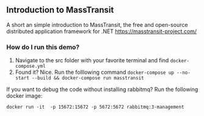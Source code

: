 ## Introduction to MassTransit
A short an simple introduction to MassTransit, the free and open-source distributed application framework for .NET https://masstransit-project.com/

### How do I run this demo?

1. Navigate to the src folder with your favorite terminal and find `docker-compose.yml`
2. Found it? Nice. Run the folllowing command `docker-compose up --no-start --build && docker-compose run masstransit`

If you want to debug the code without installing rabbitmq? Run the following docker image:

`docker run -it  -p 15672:15672 -p 5672:5672 rabbitmq:3-management`
